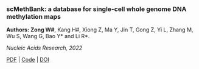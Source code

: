 ### scMethBank: a database for single-cell whole genome DNA methylation maps

**Authors:** **Zong W#**, Kang H#, Xiong Z, Ma Y, Jin T, Gong Z, Yi L, Zhang M, Wu S, Wang G, Bao Y* and Li R*.

*Nucleic Acids Research, 2022*

[PDF](https://watermark.silverchair.com/gkab833.pdf?token=AQECAHi208BE49Ooan9kkhW_Ercy7Dm3ZL_9Cf3qfKAc485ysgAAA00wggNJBgkqhkiG9w0BBwagggM6MIIDNgIBADCCAy8GCSqGSIb3DQEHATAeBglghkgBZQMEAS4wEQQMIfqAaca-XLHVTriwAgEQgIIDACcxQ8u2rPzxGMI-jK55V8Fo6zx0B7DkOozeHENDt256hvjLvgy7RQFUe2uhq_uL_3xzuPI5HL3n-_6me3kLckMuR_HP_kjzpKN5yIKI3ls2cb6xGxZerbDaqBSkpgQA0tNhyr54lYP_sZcNVaLlejA_K94bEBunh_KRKNj-os6JuA5H9imIV58fc6UMRc2jX2IAwBNZciDEodZcCzPOx9eU7bzi6gZjRDwRhDvuhj23xdbx6sdVGTyceo97gevSQmcvVmwIUzvh-lNa2I8-r5-t-I19T2vucpKMFAy6GCCrVtG4ayqeZW3YmhV0kYBCJhacB88PY0x974_pHJWMt5dSHLJSmWyXmp48jWbWiDZw6zKUjEtogRfvHOZ48gp4GVnEHL5w3LT2bpi6Rv6AmhrMUrZMZXv_FlnJ3PZlcAK30_h7k9Wjsa8Ir9tYaFR0NGyAh9IOm7ctRUD2zVGXr6PzgXsZ8Zuf18nucHqkdX6ohFQfXTydTYuEeX-CnQxelkH4V0ZHiytpfb554OONj681Hr1B3u035JI0yqR7tpMYYnJAUzuyCrAax46VLN3rUp65gh100wOcQXwXzklmXwhsMC6XC6lYcsvR9KOoWLkMtBnoIvcJ1qtG1-lPOjw-iXL3bz9Ns42Sfs-hqWdLixvjKswX8r6W2mq4p9B2QD91hIF3uEFPCGeYJN7gIHD5yENGJ30VXpaRkrWQME4kWKSmwJ0tH3IUpg2MI_30_Q-2jefKGejV7ULiGc4Pd6fJ4vjpQgchMwPwjL2CTRMbE9hBM8hR03haBFvCoOQCeAUoPz5Ha_wfDziVQ3Hz3l-K8jxVk1IgdIZO0EM61Ar4IYAmpF62GlDJ7c3VzcISrmO2mk9RQx8RvmWqqVqKTN3hCCFiI3_FdMVX9QmUqWhEOR8eGmr1uXskPoKC6hTEu99OpCLeNLSYHdp-iaTQ86z1xaIPjD4APrWNFXA9ibueKcoCqcOPHVapvt2KwM1wH6q_VYwwTSO6X7XEEAG8louZyQ) | [Code]() | [DOI](https://doi.org/10.1093/nar/gkab833)
